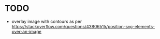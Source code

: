 # TODO

- overlay image with contours as per https://stackoverflow.com/questions/43806515/position-svg-elements-over-an-image